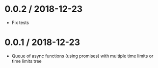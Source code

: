0.0.2 / 2018-12-23
===================

  * Fix tests
  
0.0.1 / 2018-12-23
===================

  * Queue of async functions (using promises) with multiple time limits or time limits tree